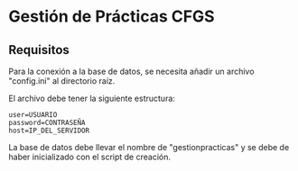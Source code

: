 # Gestión de Prácticas CFGS

## Requisitos

Para la conexión a la base de datos, se necesita añadir un archivo "config.ini" al directorio raíz.

El archivo debe tener la siguiente estructura:

```
user=USUARIO
password=CONTRASEÑA
host=IP_DEL_SERVIDOR
```

La base de datos debe llevar el nombre de "gestionpracticas" y se debe de haber inicializado con el script de creación.
